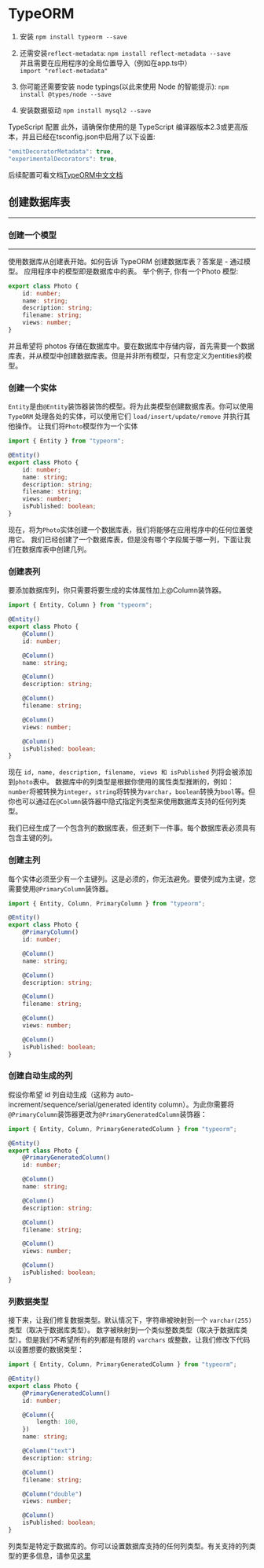 # TypeORM 

1. 安装
`npm install typeorm --save`

2. 还需安装`reflect-metadata`:
`npm install reflect-metadata --save`  
并且需要在应用程序的全局位置导入（例如在app.ts中）  
`import "reflect-metadata"`
3. 你可能还需要安装 node typings(以此来使用 Node 的智能提示):
`npm install @types/node --save`
4. 安装数据驱动
`npm install mysql2 --save`

TypeScript 配置
此外，请确保你使用的是 TypeScript 编译器版本2.3或更高版本，并且已经在tsconfig.json中启用了以下设置:
```ts
"emitDecoratorMetadata": true,
"experimentalDecorators": true,
```

后续配置可看文档[TypeORM中文文档](https://typeorm.biunav.com/zh/#%E5%BF%AB%E9%80%9F%E5%BC%80%E5%A7%8B)


## 创建数据库表
----
### 创建一个模型
----
使用数据库从创建表开始。如何告诉 TypeORM 创建数据库表？答案是 - 通过模型。 应用程序中的模型即是数据库中的表。
举个例子, 你有一个Photo 模型:
```ts
export class Photo {
    id: number;
    name: string;
    description: string;
    filename: string;
    views: number;
}
```
并且希望将 photos 存储在数据库中。要在数据库中存储内容，首先需要一个数据库表，并从模型中创建数据库表。但是并非所有模型，只有您定义为entities的模型。

### 创建一个实体
`Entity`是由`@Entity`装饰器装饰的模型。将为此类模型创建数据库表。你可以使用 `TypeORM` 处理各处的实体，可以使用它们 `load/insert/update/remove` 并执行其他操作。
让我们将`Photo`模型作为一个实体
```ts
import { Entity } from "typeorm";

@Entity()
export class Photo {
    id: number;
    name: string;
    description: string;
    filename: string;
    views: number;
    isPublished: boolean;
}
```
现在，将为`Photo`实体创建一个数据库表，我们将能够在应用程序中的任何位置使用它。 我们已经创建了一个数据库表，但是没有哪个字段属于哪一列，下面让我们在数据库表中创建几列。

### 创建表列
要添加数据库列，你只需要将要生成的实体属性加上@Column装饰器。
```ts
import { Entity, Column } from "typeorm";

@Entity()
export class Photo {
    @Column()
    id: number;

    @Column()
    name: string;

    @Column()
    description: string;

    @Column()
    filename: string;

    @Column()
    views: number;

    @Column()
    isPublished: boolean;
}
```
现在 `id, name, description, filename, views 和 isPublished` 列将会被添加到`photo`表中。 数据库中的列类型是根据你使用的属性类型推断的，例如： `number`将被转换为`integer`，`string`将转换为`varchar`，`boolean`转换为`bool`等。但你也可以通过在`@Column`装饰器中隐式指定列类型来使用数据库支持的任何列类型。

我们已经生成了一个包含列的数据库表，但还剩下一件事。每个数据库表必须具有包含主键的列。

### 创建主列
每个实体必须至少有一个主键列。这是必须的，你无法避免。要使列成为主键，您需要使用`@PrimaryColumn`装饰器。
```ts
import { Entity, Column, PrimaryColumn } from "typeorm";

@Entity()
export class Photo {
    @PrimaryColumn()
    id: number;

    @Column()
    name: string;

    @Column()
    description: string;

    @Column()
    filename: string;

    @Column()
    views: number;

    @Column()
    isPublished: boolean;
}
```

### 创建自动生成的列
假设你希望 id 列自动生成（这称为 auto-increment/sequence/serial/generated identity column）。为此你需要将`@PrimaryColumn`装饰器更改为`@PrimaryGeneratedColumn`装饰器：
```ts
import { Entity, Column, PrimaryGeneratedColumn } from "typeorm";

@Entity()
export class Photo {
    @PrimaryGeneratedColumn()
    id: number;

    @Column()
    name: string;

    @Column()
    description: string;

    @Column()
    filename: string;

    @Column()
    views: number;

    @Column()
    isPublished: boolean;
}
```

### 列数据类型
接下来，让我们修复数据类型。默认情况下，字符串被映射到一个 `varchar(255)`类型（取决于数据库类型）。 数字被映射到一个类似整数类型（取决于数据库类型）。但是我们不希望所有的列都是有限的 `varchars` 或整数，让我们修改下代码以设置想要的数据类型：
```ts
import { Entity, Column, PrimaryGeneratedColumn } from "typeorm";

@Entity()
export class Photo {
    @PrimaryGeneratedColumn()
    id: number;

    @Column({
        length: 100,
    })
    name: string;

    @Column("text")
    description: string;

    @Column()
    filename: string;

    @Column("double")
    views: number;

    @Column()
    isPublished: boolean;
}
```
列类型是特定于数据库的。你可以设置数据库支持的任何列类型。有关支持的列类型的更多信息，请参见[这里](https://typeorm.biunav.com/zh/entities.html#%E5%AE%9E%E4%BD%93%E6%98%AF%E4%BB%80%E4%B9%88)